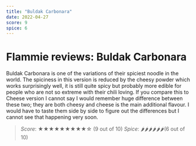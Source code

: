 ```yaml
---
title: "Buldak Carbonara"
date: 2022-04-27
score: 9
spice: 6
---
```


# Flammie reviews: Buldak Carbonara

Buldak Carbonara is one of the variations of their spiciest noodle in
the world. The spiciness in this version is reduced by the cheesy powder
which works surprisingly well, it is still quite spicy but probably more
edible for people who are not so extreme with their chili loving. If
you compare this to Cheese version I cannot say I would remember huge
difference between these two; they are both cheesy and cheese is the
main additional flavour. I would have to taste them side by side to
figure out the differences but I cannot see that happening very soon.

> *Score*: ★★★★★★★★★☆ (9 out of 10)
> *Spice*: 🌶🌶🌶🌶🌶🌶(6 out of 10)
